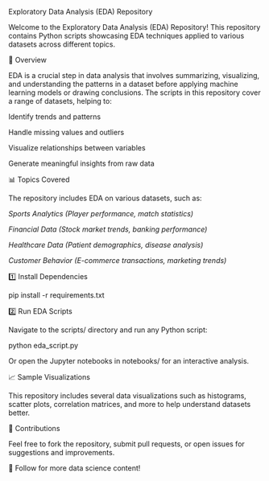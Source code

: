 Exploratory Data Analysis (EDA) Repository

Welcome to the Exploratory Data Analysis (EDA) Repository! This repository contains Python scripts showcasing EDA techniques applied to various datasets across different topics.

📌 Overview

EDA is a crucial step in data analysis that involves summarizing, visualizing, and understanding the patterns in a dataset before applying machine learning models or drawing conclusions. The scripts in this repository cover a range of datasets, helping to:

Identify trends and patterns

Handle missing values and outliers

Visualize relationships between variables

Generate meaningful insights from raw data


📊 Topics Covered

The repository includes EDA on various datasets, such as:
  
  *Sports Analytics (Player performance, match statistics)*
  
  *Financial Data (Stock market trends, banking performance)*
  
  *Healthcare Data (Patient demographics, disease analysis)*
  
  *Customer Behavior (E-commerce transactions, marketing trends)*

1️⃣ Install Dependencies

pip install -r requirements.txt

2️⃣ Run EDA Scripts

Navigate to the scripts/ directory and run any Python script:

python eda_script.py

Or open the Jupyter notebooks in notebooks/ for an interactive analysis.

📈 Sample Visualizations

This repository includes several data visualizations such as histograms, scatter plots, correlation matrices, and more to help understand datasets better.

🤝 Contributions

Feel free to fork the repository, submit pull requests, or open issues for suggestions and improvements.

🔗 Follow for more data science content!
